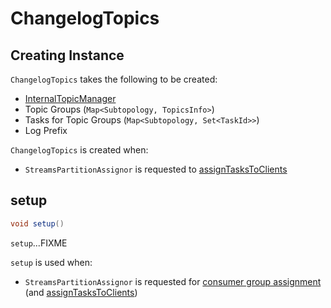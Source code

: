 # ChangelogTopics

## Creating Instance

`ChangelogTopics` takes the following to be created:

* <span id="internalTopicManager"> [InternalTopicManager](InternalTopicManager.md)
* <span id="topicGroups"> Topic Groups (`Map<Subtopology, TopicsInfo>`)
* <span id="tasksForTopicGroup"> Tasks for Topic Groups (`Map<Subtopology, Set<TaskId>>`)
* <span id="logPrefix"> Log Prefix

`ChangelogTopics` is created when:

* `StreamsPartitionAssignor` is requested to [assignTasksToClients](StreamsPartitionAssignor.md#assignTasksToClients)

## <span id="setup"> setup

```java
void setup()
```

`setup`...FIXME

`setup` is used when:

* `StreamsPartitionAssignor` is requested for [consumer group assignment](StreamsPartitionAssignor.md#assign) (and [assignTasksToClients](StreamsPartitionAssignor.md#assignTasksToClients))
